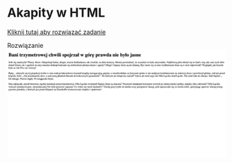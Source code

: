 # Akapity w HTML
[Kliknij tutaj aby rozwiązać zadanie](https://githubbox.com/Publishing-School/html-zadanie-akapit)


Rozwiązanie
![image info](./zadanie.png)

